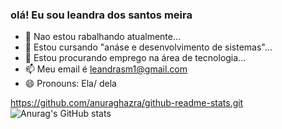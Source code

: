 ### olá! Eu sou leandra dos santos meira

- 🔭 Nao estou rabalhando atualmente...
- 🌱 Estou cursando "anáse e desenvolvimento de sistemas"...
- 👯 Estou procurando emprego na área de tecnologia...
- 📫 Meu email é leandrasm1@gmail.com
- 😄 Pronouns: Ela/ dela

https://github.com/anuraghazra/github-readme-stats.git
![Anurag's GitHub stats](https://github-readme-stats.vercel.app/api?username=leandra&show_icons=false&theme=radical)
